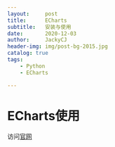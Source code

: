 ```yaml
---
layout:     post
title:      ECharts
subtitle:   安装与使用
date:       2020-12-03
author:     JackyCJ
header-img: img/post-bg-2015.jpg
catalog: true
tags:
    - Python
    - ECharts

---
```


# ECharts使用

访问[官网](http://echarts.apache.org/zh/index.html)



